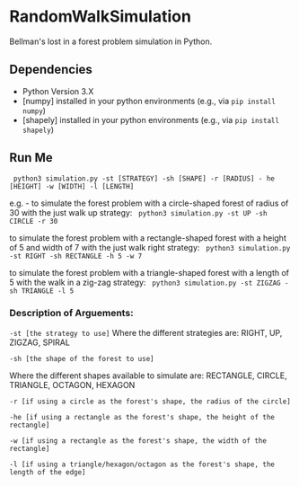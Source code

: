 # RandomWalkSimulation
Bellman's lost in a forest problem simulation in Python.

## Dependencies
- Python Version 3.X
- [numpy] installed in your python environments (e.g., via `pip install numpy`)
- [shapely] installed in your python environments (e.g., via `pip install shapely`)

## Run Me
`` python3 simulation.py -st [STRATEGY] -sh [SHAPE] -r [RADIUS] - he [HEIGHT] -w [WIDTH] -l [LENGTH]``

e.g. - to simulate the forest problem with a circle-shaped forest of radius of 30 with the just walk up strategy:
`` python3 simulation.py -st UP -sh CIRCLE -r 30``

to simulate the forest problem with a rectangle-shaped forest with a height of 5 and width of 7 with the just walk right strategy:
`` python3 simulation.py -st RIGHT -sh RECTANGLE -h 5 -w 7``

to simulate the forest problem with a triangle-shaped forest with a length of 5 with the walk in a zig-zag strategy:
`` python3 simulation.py -st ZIGZAG -sh TRIANGLE -l 5``


### Description of Arguements:

``-st [the strategy to use]``
Where the different strategies are: RIGHT, UP, ZIGZAG, SPIRAL

``-sh [the shape of the forest to use]``

Where the different shapes available to simulate are: RECTANGLE, CIRCLE, TRIANGLE, OCTAGON, HEXAGON

``-r [if using a circle as the forest's shape, the radius of the circle]``

``-he [if using a rectangle as the forest's shape, the height of the rectangle]``

``-w [if using a rectangle as the forest's shape, the width of the rectangle]``

``-l [if using a triangle/hexagon/octagon as the forest's shape, the length of the edge]``